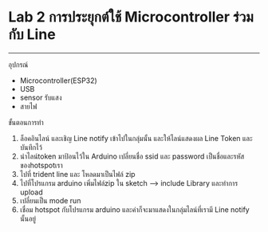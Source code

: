 # Lab 2 การประยุกต์ใช้ Microcontroller ร่วมกับ Line 
___
อุปกรณ์
* Microcontroller(ESP32)
* USB
* sensor รับแสง
* สายไฟ

ขั้นตอนการทำ
1. ล็อคอินไลน์ และเชิญ Line notify เข้าไปในกลุ่มนั้น และให้ไลน์แสดงผล Line Token และบันทึกไว้
2. นำไลน์token มาป้อนไว้ใน Arduino เปลี่ยนชื่อ ssid และ password เป็นชื่อและรหัส ของhotspotเรา 
3. ไปที่ trident line และ โหลดมาเป็นไฟล์ zip
4. ไปที่โปรแกรม arduino เพิ่มไฟล์zip ใน sketch --> include Library และทำการ upload 
5. เปลี่ยนเป็น mode run
6. เชื่อม hotspot กับโปรแกรม arduino และค่าก็จะมาแสดงในกลุ่มไลน์ที่เรามี Line notify นั้นอยู่
